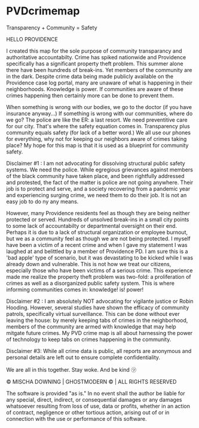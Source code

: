 # PVDcrimemap
Transparency + Community = Safety 

HELLO PROVIDENCE 

I created this map for the sole purpose of community transparancy and authoritative accountabilty. 
Crime has spiked nationwide and Providence specifically has a significant property theft problem. 
This summer alone there have been hundreds of break-ins. Yet members of the community are in the dark.
Despite crime data being made publicly available on the Providence case log portal, many are unaware of what is happening in their neighborhoods. 
Knowledge is power. If communities are aware of these crimes happening then certainly more can be done to prevent them. 

When something is wrong with our bodies, we go to the doctor (if you have insurance anyway...) 
If something is wrong with our communities, where do we go? The police are like the ER: a last resort. We need preventitive care for our city. 
That's where the safety equation comes in. Transparency plus community equals safety (for lack of a better word.) 
We all use our phones for everything, why not for keeping our neighbors aware of crimes taking place? 
My hope for this map is that it is used as a blueprint for community safety. 

Disclaimer #1 : I am not advocating for dissolving structural public safety systems. We need the police. While egregious grievances against members of the black community have taken place, and been rightfully addressed and protested, the fact of the matter is police are not going anywhere. Their job is to protect and serve, and a society recovering from a pandemic year and experiencing surging crime, we need them to do their job. It is not an easy job to do ny any means. 

However, many Providence residents feel as though they are being neither protected or served. Hundreds of unsolved break-ins in a small city points to some lack of accountabilty or departmental oversight on their end. Perhaps it is due to a lack of structural organization or employee burnout, but we as a community feel as though we are not being protected. I myself have been a victim of a recent crime and when I gave my statement I was laughed at and belittled by a member of Providence PD. I am sure this is a 'bad apple' type of scenario, but it was devastating to be kicked while I was already down and vulnerable. This is not how we treat our citizens, especially those who have been victims of a serious crime. This experience made me realize the property theft problem was two-fold: a proliferation of crimes as well as a disorganized public safety system. This is where informing communities comes in: knowledge! is! power! 

Disclaimer #2 : I am absolutely NOT advocating for vigilante justice or Robin Hooding. However, several studies have shown the efficacy of community patrols, specifically virtual surveillance. This can be done without ever leaving the house: by merely keeping tabs of crimes in the neighborhood, members of the community are armed with knowledge that may help mitgate future crimes. My PVD crime map is all about harnessing the power of technology to keep tabs on crimes happening in the community.  

Disclaimer #3: While all crime data is public, all reports are anonymous and personal details are left out to ensure complete confidentiality. 

We are all in this together. Stay woke. And be kind ㋡ 

 © MISCHA DOWNING | GHOSTMODERN © | ALL RIGHTS RESERVED 
 
The software is provided "as is." In no event shall the author be liable for
any special, direct, indirect, or consequential damages or any damages
whatsoever resulting from loss of use, data or profits, whether in an
action of contract, negligence or other tortious action, arising out of
or in connection with the use or performance of this software.
